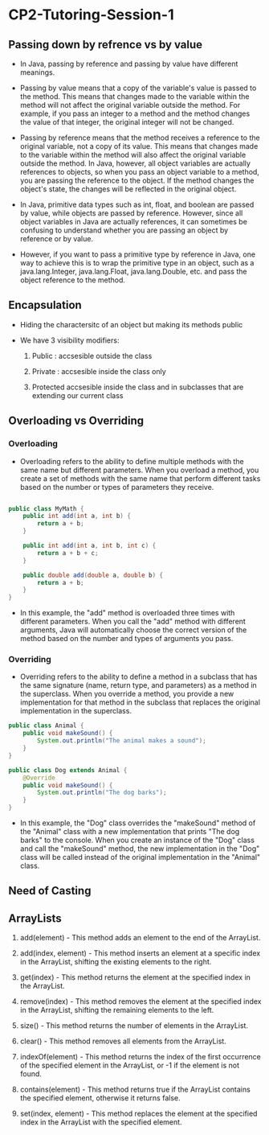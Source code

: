 # CP2-Tutoring-Session-1


## Passing down by refrence vs by value

- In Java, passing by reference and passing by value have different meanings.

- Passing by value means that a copy of the variable's value is passed to the method. This means that changes made to the variable within the method will not affect the original variable outside the method. For example, if you pass an integer to a method and the method changes the value of that integer, the original integer will not be changed.

- Passing by reference means that the method receives a reference to the original variable, not a copy of its value. This means that changes made to the variable within the method will also affect the original variable outside the method. In Java, however, all object variables are actually references to objects, so when you pass an object variable to a method, you are passing the reference to the object. If the method changes the object's state, the changes will be reflected in the original object.

- In Java, primitive data types such as int, float, and boolean are passed by value, while objects are passed by reference. However, since all object variables in Java are actually references, it can sometimes be confusing to understand whether you are passing an object by reference or by value.

- However, if you want to pass a primitive type by reference in Java, one way to achieve this is to wrap the primitive type in an object, such as a java.lang.Integer, java.lang.Float, java.lang.Double, etc. and pass the object reference to the method.

## Encapsulation

- Hiding the charactersitc of an object but making its methods public

- We have 3 visibility modifiers:

  1. Public : accsesible outside the class
  
  2. Private : accsesible inside the class only
  
  3. Protected accsesible inside the class and in subclasses that are extending our current class


## Overloading vs Overriding

### Overloading

- Overloading refers to the ability to define multiple methods with the same name but different parameters. When you overload a method, you create a set of methods with the same name that perform different tasks based on the number or types of parameters they receive.


```java

public class MyMath {
    public int add(int a, int b) {
        return a + b;
    }

    public int add(int a, int b, int c) {
        return a + b + c;
    }

    public double add(double a, double b) {
        return a + b;
    }
}

```

- In this example, the "add" method is overloaded three times with different parameters. When you call the "add" method with different arguments, Java will automatically choose the correct version of the method based on the number and types of arguments you pass.


### Overriding

- Overriding refers to the ability to define a method in a subclass that has the same signature (name, return type, and parameters) as a method in the superclass. When you override a method, you provide a new implementation for that method in the subclass that replaces the original implementation in the superclass.

```java
public class Animal {
    public void makeSound() {
        System.out.println("The animal makes a sound");
    }
}

public class Dog extends Animal {
    @Override
    public void makeSound() {
        System.out.println("The dog barks");
    }
}

```

- In this example, the "Dog" class overrides the "makeSound" method of the "Animal" class with a new implementation that prints "The dog barks" to the console. When you create an instance of the "Dog" class and call the "makeSound" method, the new implementation in the "Dog" class will be called instead of the original implementation in the "Animal" class.

## Need of Casting



## ArrayLists

1. add(element) - This method adds an element to the end of the ArrayList.

2. add(index, element) - This method inserts an element at a specific index in the ArrayList, shifting the existing elements to the right.

3. get(index) - This method returns the element at the specified index in the ArrayList.

4. remove(index) - This method removes the element at the specified index in the ArrayList, shifting the remaining elements to the left.

5. size() - This method returns the number of elements in the ArrayList.

6. clear() - This method removes all elements from the ArrayList.

7. indexOf(element) - This method returns the index of the first occurrence of the specified element in the ArrayList, or -1 if the element is not found.

8. contains(element) - This method returns true if the ArrayList contains the specified element, otherwise it returns false.

9. set(index, element) - This method replaces the element at the specified index in the ArrayList with the specified element.

